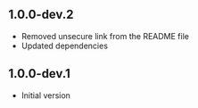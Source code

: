 ## 1.0.0-dev.2

- Removed unsecure link from the README file
- Updated dependencies

## 1.0.0-dev.1

- Initial version
